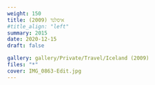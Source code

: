 ```yaml
---
weight: 150
title: איסלנד (2009)
#title_align: "left"
summary: 2015
date: 2020-12-15
draft: false

gallery: gallery/Private/Travel/Iceland (2009)
files: "*"
cover: IMG_0863-Edit.jpg
---
```

